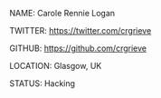 NAME: Carole Rennie Logan

TWITTER: https://twitter.com/crgrieve

GITHUB: https://github.com/crgrieve

LOCATION: Glasgow, UK

STATUS: Hacking
